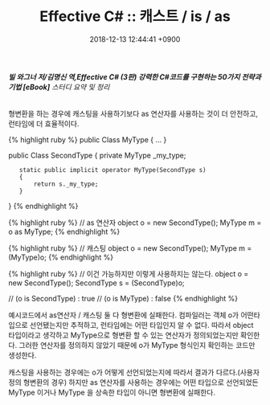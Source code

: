 ﻿---
layout: post
title: "Effective C# :: 캐스트 / is / as"
date: 2018-12-13 12:44:41 +0900
categories: jekyll update
permalink: /:title
---
###### **빌 와그너 저/김명신 역,Effective C# (3판) 강력한 C#코드를 구현하는 50가지 전략과 기법 [eBook]** 스터디 요약 및 정리

형변환을 하는 경우에 캐스팅을 사용하기보다 as 연산자를 사용하는 것이 더 안전하고, 런타임에 더 효율적이다.


{% highlight ruby %}
   public Class MyType
   {
   	   ...
   }

   public Class SecondType
   {
   	   private MyType _my_type;
	   
	   static public implicit operator MyType(SecondType s)
	   {
	   	   return s._my_type;
	   }
   }
{% endhighlight %}

{% highlight ruby %}
   // as 연산자
   object o = new SecondType();
   MyType m = o as MyType;
{% endhighlight %}

{% highlight ruby %}
   // 캐스팅
   object o = new SecondType();
   MyType m = (MyType)o;
{% endhighlight %}

{% highlight ruby %}
   // 이건 가능하지만 이렇게 사용하지는 않는다.
   object o = new SecondType();
   SecondType s = (SecondType)o;

   // (o is SecondType) : true
   // (o is MyType) : false
{% endhighlight %}


예시코드에서 as연산자 / 캐스팅 둘 다 형변환에 실패한다. 컴파일러는 객체 o가 어떤타입으로 선언됐는지만 추적하고, 런타임에는 어떤 타입인지 알 수 없다.
따라서 object 타입이라고 생각하고 MyType으로 형변환 할 수 있는 연산자가  정의되었는지만 확인한다.
그러한 연산자를 정의하지 않았기 때문에 o가 MyType 형식인지 확인하는 코드만 생성한다.

캐스팅을 사용하는 경우에는 o가 어떻게 선언되었는지에 따라서 결과가 다르다.(사용자정의 형변환의 경우)
하지만 as 연산자를 사용하는 경우에는 어떤 타입으로 선언되었든 MyType 이거나 MyType 을 상속한 타입이 아니면 형변환에 실패한다.
